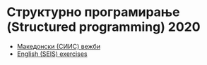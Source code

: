 # Структурно програмирање (Structured programming) 2020

 - [Македонски (СИИС) вежби][siis]
 - [English (SEIS) exercises][seis]

 [siis]: https://github.com/stefanandonov/SP2020
 [seis]: https://github.com/stefanandonov/SP2020/tree/sp_en_branch